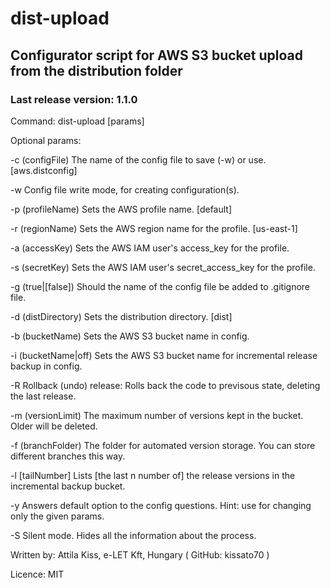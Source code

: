 # dist-upload

## Configurator script for AWS S3 bucket upload from the distribution folder

### Last release version: 1.1.0

Command:  dist-upload [params]

  Optional params:

   -c    (configFile)          The name of the config file to save (-w) or use. [aws.distconfig]

   -w                          Config file write mode, for creating configuration(s).

   -p    (profileName)         Sets the AWS profile name. [default]

   -r    (regionName)          Sets the AWS region name for the profile. [us-east-1]

   -a    (accessKey)           Sets the AWS IAM user's access_key for the profile.

   -s    (secretKey)           Sets the AWS IAM user's secret_access_key for the profile.

   -g    (true|[false])        Should the name of the config file be added to .gitignore file.

   -d    (distDirectory)       Sets the distribution directory. [dist]

   -b    (bucketName)          Sets the AWS S3 bucket name in config.

   -i    (bucketName|off)      Sets the AWS S3 bucket name for incremental release backup in config.

   -R                          Rollback (undo) release: Rolls back the code to previsous state, deleting the last release.

   -m    (versionLimit)        The maximum number of versions kept in the bucket. Older will be deleted.

   -f    (branchFolder)        The folder for automated version storage. You can store different branches this way.

   -l    [tailNumber]          Lists [the last n number of] the release versions in the incremental backup bucket.

   -y                          Answers default option to the config questions. Hint: use for changing only the given params.

   -S                          Silent mode. Hides all the information about the process.


  Written by: Attila Kiss, e-LET Kft, Hungary  ( GitHub: kissato70 )

  Licence:  MIT

